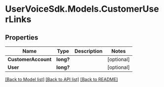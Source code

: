 # UserVoiceSdk.Models.CustomerUserLinks
## Properties

Name | Type | Description | Notes
------------ | ------------- | ------------- | -------------
**CustomerAccount** | **long?** |  | [optional] 
**User** | **long?** |  | [optional] 

[[Back to Model list]](../README.md#documentation-for-models) [[Back to API list]](../README.md#documentation-for-api-endpoints) [[Back to README]](../README.md)

